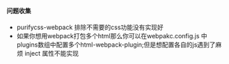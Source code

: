 #### 问题收集
* purifycss-webpack 排除不需要的css功能没有实现好
* 如果你想用webpack打包多个html那么你可以在webpakc.config.js 中plugins数组中配置多个html-webpack-plugin;但是想配置各自的js遇到了麻烦 inject 属性不能实现